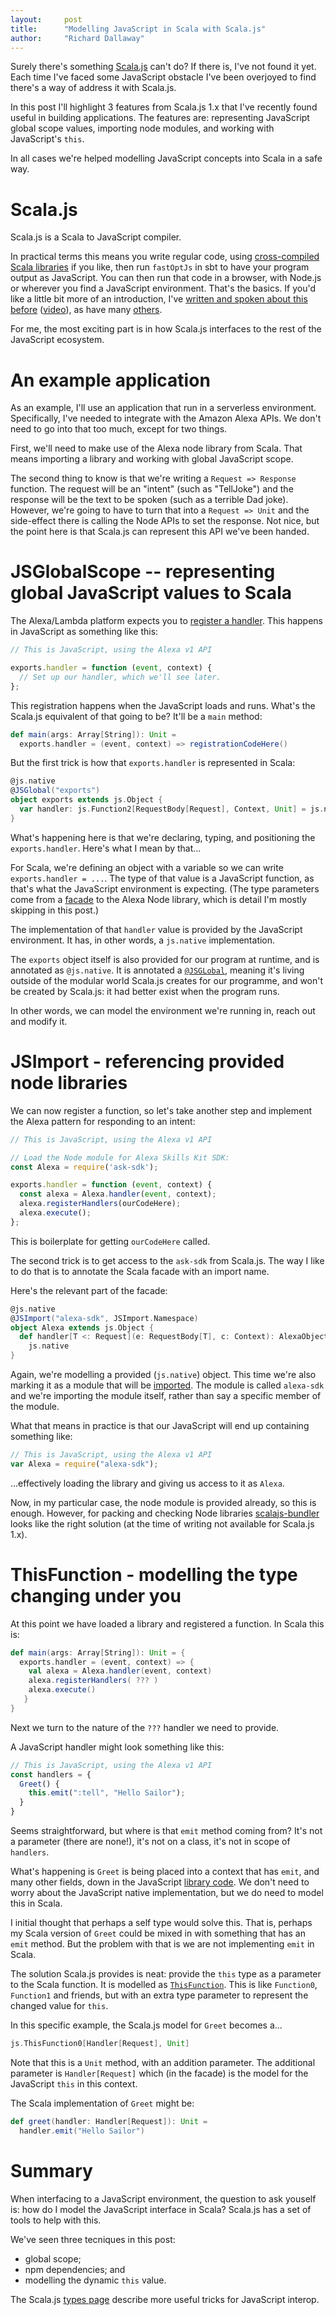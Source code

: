 ```yaml
---
layout:     post
title:      "Modelling JavaScript in Scala with Scala.js"
author:     "Richard Dallaway"
---
```


Surely there's something [Scala.js][sjs] can't do?
If there is, I've not found it yet.
Each time I've faced some JavaScript obstacle I've been overjoyed to find there's a way of address it with Scala.js.

In this post I'll highlight 3 features from Scala.js 1.x that I've recently found useful in building applications.
The features are: representing JavaScript global scope values, importing node modules,
and working with JavaScript's `this`.

In all cases we're helped modelling JavaScript concepts into Scala in a safe way.

<!-- break -->

[sjs]: http://www.scala-js.org/
[presentations]: http://www.scala-js.org/community/presentations.html
[post]: https://underscore.io/blog/posts/2015/06/10/scalajs-scaladays.html
[video]: https://www.youtube.com/watch?v=Ohu2cajjTdw
[global]: https://www.scala-js.org/doc/interoperability/global-scope.html
[import]: https://www.scala-js.org/doc/interoperability/facade-types.html#a-nameimporta-imports-from-other-javascript-modules
[fun]: https://www.scala-js.org/doc/interoperability/types.html#jsthisfunction-and-its-subtypes
[libs]: https://www.scala-js.org/libraries/libs.html
[handler]: https://github.com/alexa/alexa-skills-kit-sdk-for-nodejs/wiki/Developing-Your-First-Skill#creating-the-lambda-handler
[facade]: https://www.scala-js.org/doc/interoperability/facade-types.html
[bundler]: https://scalacenter.github.io/scalajs-bundler/

# Scala.js

Scala.js is a Scala to JavaScript compiler.

In practical terms this means you write regular code, using [cross-compiled Scala libraries][libs] if you like,
then run `fastOptJs` in sbt to have your program output as JavaScript.
You can then run that code in a browser, with Node.js or wherever you find a JavaScript environment. 
That's the basics. If you'd like a little bit more of an introduction, I've [written and spoken about this before][post] ([video][video]), as have many [others][presentations].

For me, the most exciting part is in how Scala.js interfaces to the rest of the JavaScript ecosystem.

# An example application

As an example, I'll use an application that run in a serverless environment.
Specifically, I've needed to integrate with the Amazon Alexa APIs.
We don't need to go into that too much, except for two things.

First, we'll need to make use of the Alexa node library from Scala.
That means importing a library and working with global JavaScript scope.

The second thing to know is that we're writing a `Request => Response` function.
The request will be an "intent" (such as "TellJoke") and the response will be the text to be spoken (such as a terrible Dad joke).
However, we're going to have to turn that into a `Request => Unit` and the side-effect there is calling the Node APIs to set the response.
Not nice, but the point here is that Scala.js can represent this API we've been handed.

# JSGlobalScope -- representing global JavaScript values to Scala

The Alexa/Lambda platform expects you to [register a handler][handler].
This happens in JavaScript as something like this:

```javascript
// This is JavaScript, using the Alexa v1 API

exports.handler = function (event, context) {
  // Set up our handler, which we'll see later.
};
```

This registration happens when the JavaScript loads and runs.
What's the Scala.js equivalent of that going to be? It'll be a `main` method:

```scala
def main(args: Array[String]): Unit =
  exports.handler = (event, context) => registrationCodeHere()
```

But the first trick is how that `exports.handler` is represented in Scala:

```scala
@js.native
@JSGlobal("exports")
object exports extends js.Object {
  var handler: js.Function2[RequestBody[Request], Context, Unit] = js.native
}
```

What's happening here is that we're declaring, typing, and positioning the `exports.handler`.
Here's what I mean by that...

For Scala, we're defining an object with a variable so we can write `exports.handler = ...`.
The type of that value is a JavaScript function, as that's what the JavaScript environment is expecting.
(The type parameters come from a [facade] to the Alexa Node library, which is detail I'm mostly skipping in this post.)

The implementation of that `handler` value is provided by the JavaScript environment.
It has, in other words, a `js.native` implementation.

The `exports` object itself is also provided for our program at runtime,
and is annotated as `@js.native`.
It is annotated a [`@JSGLobal`][global], meaning it's living outside of the modular world Scala.js creates for our programme,
and won't be created by Scala.js: it had better exist when the program runs.

In other words, we can model the environment we're running in,
reach out and modify it.

# JSImport - referencing provided node libraries

We can now register a function, so let's take another step and implement the Alexa pattern for responding to an intent:

```javascript
// This is JavaScript, using the Alexa v1 API

// Load the Node module for Alexa Skills Kit SDK:
const Alexa = require('ask-sdk');

exports.handler = function (event, context) {
  const alexa = Alexa.handler(event, context);
  alexa.registerHandlers(ourCodeHere);
  alexa.execute();
};
```

This is boilerplate for getting `ourCodeHere` called.

The second trick is to get access to the `ask-sdk` from Scala.js.
The way I like to do that is to annotate the Scala facade with an import name.

Here's the relevant part of the facade:

```scala
@js.native
@JSImport("alexa-sdk", JSImport.Namespace)
object Alexa extends js.Object {
  def handler[T <: Request](e: RequestBody[T], c: Context): AlexaObject[T] =
    js.native
}
```

Again, we're modelling a provided (`js.native`) object.
This time we're also marking it as a module that will be [imported][import].
The module is called `alexa-sdk` and we're importing the module itself, rather than say a specific member of the module.

What that means in practice is that our JavaScript will end up containing something like:

```javascript
// This is JavaScript, using the Alexa v1 API
var Alexa = require("alexa-sdk");
```

...effectively loading the library and giving us access to it as `Alexa`.

Now, in my particular case, the node module is provided already, so this is enough.
However, for packing and checking Node libraries [scalajs-bundler][bundler] looks like the right solution
(at the time of writing not available for Scala.js 1.x).

# ThisFunction - modelling the type changing under you

At this point we have loaded a library and registered a function. In Scala this is:

```scala
def main(args: Array[String]): Unit = {
  exports.handler = (event, context) => {
    val alexa = Alexa.handler(event, context)
    alexa.registerHandlers( ??? )
    alexa.execute()
   }
}
```

Next we turn to the nature of the `???` handler we need to provide.

A JavaScript handler might look something like this:

```javascript
// This is JavaScript, using the Alexa v1 API
const handlers = {
  Greet() {
    this.emit(":tell", "Hello Sailor");
  }
}
```

Seems straightforward, but where is that `emit` method coming from?
It's not a parameter (there are none!), it's not on a class, it's not in scope of `handlers`.

What's happening is `Greet` is being placed into a context that has `emit`,
and many other fields, down in the JavaScript [library code](https://github.com/alexa/alexa-skills-kit-sdk-for-nodejs/blob/master/lib/alexa.js#L244-L261).
We don't need to worry about the JavaScript native implementation, but we do need to model this in Scala.

I initial thought that perhaps a self type would solve this.
That is, perhaps my Scala version of `Greet` could be mixed in with something that has an `emit` method.
But the problem with that is we are not implementing `emit` in Scala.

The solution Scala.js provides is neat: provide the `this` type as a parameter to the Scala function.
It is modelled as [`ThisFunction`][fun].
This is like `Function0`, `Function1` and friends, but with an extra type parameter to represent the changed value for `this`.

In this specific example, the Scala.js model for `Greet` becomes a...

```scala
js.ThisFunction0[Handler[Request], Unit]
```

Note that this is a `Unit` method, with an addition parameter.
The additional parameter is `Handler[Request]` which (in the facade) is the model for the JavaScript `this` in this context.

The Scala implementation of `Greet` might be:

```scala
def greet(handler: Handler[Request]): Unit =
  handler.emit("Hello Sailor")
```

# Summary

When interfacing to a JavaScript environment, the question to ask youself is: how do I model the JavaScript interface in Scala?
Scala.js has a set of tools to help with this.

We've seen three tecniques in this post:

- global scope;
- npm dependencies; and
- modelling the dynamic `this` value.

The Scala.js [types page](https://www.scala-js.org/doc/interoperability/types.html) describe more useful tricks for JavaScript interop.

